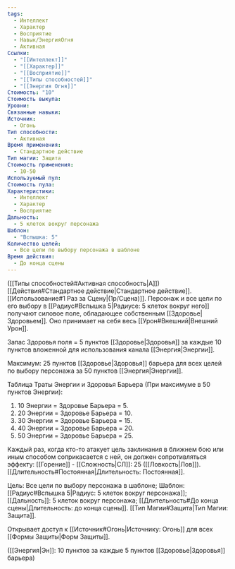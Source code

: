 ```yaml
---
tags:
  - Интеллект
  - Характер
  - Восприятие
  - Навык/ЭнергияОгня
  - Активная
Ссылки:
  - "[[Интеллект]]"
  - "[[Характер]]"
  - "[[Восприятие]]"
  - "[[Типы способностей]]"
  - "[[Энергия Огня]]"
Стоимость: "10"
Стоимость выкупа: 
Уровни: 
Связанные навыки: 
Источник:
  - Огонь
Тип способности:
  - Активная
Время применения:
  - Стандартное действие
Тип магии: Защита
Стоимость применения:
  - 10-50
Используемый пул: 
Стоимость пула: 
Характеристики:
  - Интеллект
  - Характер
  - Восприятие
Дальность:
  - 5 клеток вокруг персонажа
Шаблон:
  - "Вспышка: 5"
Количество целей:
  - Все цели по выбору персонажа в шаблоне
Время действия:
  - До конца сцены
---
```

([[Типы способностей#Активная способность|А]]) [[Действия#Стандартное действие|Стандартное действие]]. [[Использование#1 Раз за Сцену|(1р/Сцена)]]. Персонаж и все цели по его выбору в  [[Радиус#Вспышка 5|Радиусе: 5 клеток вокруг него]] получают силовое поле, обладающее собственным [[Здоровье|Здоровьем]]. Оно принимает на себя весь [[Урон#Внешний|Внешний Урон]].

Запас Здоровья поля = 5 пунктов [[Здоровье|Здоровья]] за каждые 10 пунктов вложенной для использования канала [[Энергия|Энергии]]. 

Максимум: 25 пунктов [[Здоровье|Здоровья]] барьера для всех целей по выбору персонажа за 50 пунктов [[Энергия|Энергии]].

Таблица Траты Энергии и Здоровья Барьера
(При максимуме в 50 пунктов Энергии):

1. 10 Энергии = Здоровье Барьера = 5.
2. 20 Энергии = Здоровье Барьера = 10.
3. 30 Энергии = Здоровье Барьера = 15.
4. 40 Энергии = Здоровье Барьера = 20.
5. 50 Энергии = Здоровье Барьера = 25.

Каждый раз, когда кто-то атакует цель заклинания в ближнем бою или иным способом соприкасается с ней, он должен сопротивляться эффекту: [[Горение]] - [[Сложность|СЛ]]: 25 ([[Ловкость|Лов]]). [[Длительность#Постоянная|Длительность: Постоянная]].

Цель: Все цели по выбору персонажа в шаблоне; Шаблон: [[Радиус#Вспышка 5|Радиус: 5 клеток вокруг персонажа]]; [[Дальность]]: 5 клеток вокруг персонажа; [[Длительность#До конца сцены|Длительность: до конца сцены]]. [[Тип Магии#Защита|Тип Магии: Защита]].

Открывает доступ к [[Источник#Огонь|Источнику: Огонь]] для всех [[Формы Защиты|Форм Защиты]]. 

([[Энергия|Эн]]: 10 пунктов за каждые 5 пунктов [[Здоровье|Здоровья]] барьера)
